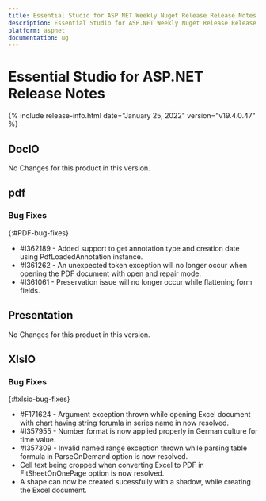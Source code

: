 ```yaml
---
title: Essential Studio for ASP.NET Weekly Nuget Release Release Notes  
description: Essential Studio for ASP.NET Weekly Nuget Release Release Notes  
platform: aspnet
documentation: ug
---
```


# Essential Studio for ASP.NET  Release Notes  

{% include release-info.html date="January 25, 2022"  version="v19.4.0.47" %} 






## DocIO

No Changes for this product in this version.

[//]: # "Delete the contents of this file while new content is added."

## pdf

### Bug Fixes
{:#PDF-bug-fixes}

* \#I362189 - Added support to get annotation type and creation date using PdfLoadedAnnotation instance. 
* \#I361262 - An unexpected token exception will no longer occur when opening the PDF document with open and repair mode. 
* \#I361061 - Preservation issue will no longer occur while flattening form fields.  

## Presentation

No Changes for this product in this version.

[//]: # "Delete the contents of this file while new content is added."

## XlsIO

### Bug Fixes
{:#xlsio-bug-fixes}

* \#F171624 - Argument exception thrown while opening Excel document with chart having string forumla in series name in now resolved.
* \#I357955 - Number format is now applied properly in German culture for time value.
* \#I357309 - Invalid named range exception thrown while parsing table formula in ParseOnDemand option is now resolved.
* Cell text being cropped when converting Excel to PDF in FitSheetOnOnePage option is now resolved.
* A shape can now be created sucessfully with a shadow, while creating the Excel document.
